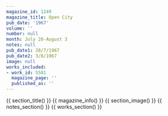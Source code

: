 ```yaml
---
magazine_id: 1249
magazine_title: Open City
pub_date: '1967'
volume: ''
number: null
month: July 28-August 3
notes: null
pub_date1: 28/7/1967
pub_date2: 3/8/1967
image: null
works_included:
- work_id: 5581
  magazine_page: ''
  published_as: ''
---
```


{{ section_title() }}
{{ magazine_info() }}
{{ section_image() }}
{{ notes_section() }}
{{ works_section() }}
